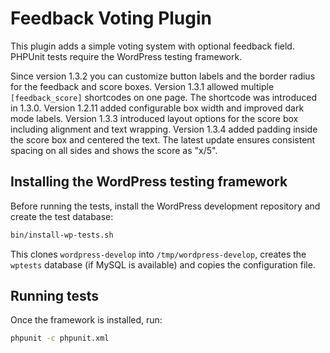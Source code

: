 # Feedback Voting Plugin

This plugin adds a simple voting system with optional feedback field. PHPUnit tests require the WordPress testing framework.

Since version 1.3.2 you can customize button labels and the border radius for the feedback and score boxes. Version 1.3.1 allowed multiple `[feedback_score]` shortcodes on one page. The shortcode was introduced in 1.3.0. Version 1.2.11 added configurable box width and improved dark mode labels. Version 1.3.3 introduced layout options for the score box including alignment and text wrapping. Version 1.3.4 added padding inside the score box and centered the text. The latest update ensures consistent spacing on all sides and shows the score as "x/5".

## Installing the WordPress testing framework

Before running the tests, install the WordPress development repository and create the test database:

```bash
bin/install-wp-tests.sh
```

This clones `wordpress-develop` into `/tmp/wordpress-develop`, creates the `wptests` database (if MySQL is available) and copies the configuration file.

## Running tests

Once the framework is installed, run:

```bash
phpunit -c phpunit.xml
```

